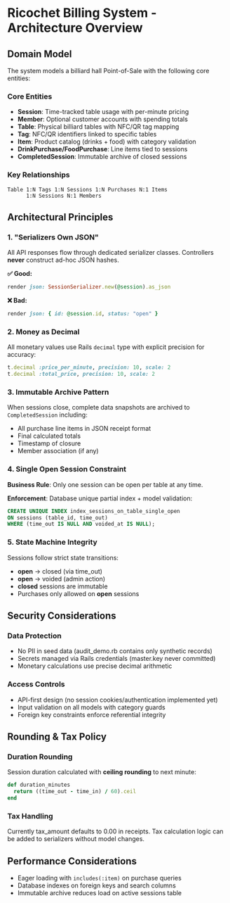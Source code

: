 # Ricochet Billing System - Architecture Overview

## Domain Model

The system models a billiard hall Point-of-Sale with the following core entities:

### Core Entities
- **Session**: Time-tracked table usage with per-minute pricing
- **Member**: Optional customer accounts with spending totals  
- **Table**: Physical billiard tables with NFC/QR tag mapping
- **Tag**: NFC/QR identifiers linked to specific tables
- **Item**: Product catalog (drinks + food) with category validation
- **DrinkPurchase/FoodPurchase**: Line items tied to sessions
- **CompletedSession**: Immutable archive of closed sessions

### Key Relationships
```
Table 1:N Tags 1:N Sessions 1:N Purchases N:1 Items
      1:N Sessions N:1 Members
```

## Architectural Principles

### 1. "Serializers Own JSON"
All API responses flow through dedicated serializer classes. Controllers **never** construct ad-hoc JSON hashes.

**✅ Good:**
```ruby
render json: SessionSerializer.new(@session).as_json
```

**❌ Bad:**
```ruby  
render json: { id: @session.id, status: "open" }
```

### 2. Money as Decimal
All monetary values use Rails `decimal` type with explicit precision for accuracy:
```ruby
t.decimal :price_per_minute, precision: 10, scale: 2
t.decimal :total_price, precision: 10, scale: 2
```

### 3. Immutable Archive Pattern
When sessions close, complete data snapshots are archived to `CompletedSession` including:
- All purchase line items in JSON receipt format
- Final calculated totals  
- Timestamp of closure
- Member association (if any)

### 4. Single Open Session Constraint
**Business Rule**: Only one session can be open per table at any time.

**Enforcement**: Database unique partial index + model validation:
```sql
CREATE UNIQUE INDEX index_sessions_on_table_single_open 
ON sessions (table_id, time_out) 
WHERE (time_out IS NULL AND voided_at IS NULL);
```

### 5. State Machine Integrity
Sessions follow strict state transitions:
- **open** → closed (via time_out)
- **open** → voided (admin action)  
- **closed** sessions are immutable
- Purchases only allowed on **open** sessions

## Security Considerations

### Data Protection
- No PII in seed data (audit_demo.rb contains only synthetic records)
- Secrets managed via Rails credentials (master.key never committed)
- Monetary calculations use precise decimal arithmetic

### Access Controls
- API-first design (no session cookies/authentication implemented yet)
- Input validation on all models with category guards
- Foreign key constraints enforce referential integrity

## Rounding & Tax Policy

### Duration Rounding
Session duration calculated with **ceiling rounding** to next minute:
```ruby
def duration_minutes
  return ((time_out - time_in) / 60).ceil
end
```

### Tax Handling
Currently tax_amount defaults to 0.00 in receipts. Tax calculation logic can be added to serializers without model changes.

## Performance Considerations

- Eager loading with `includes(:item)` on purchase queries
- Database indexes on foreign keys and search columns
- Immutable archive reduces load on active sessions table